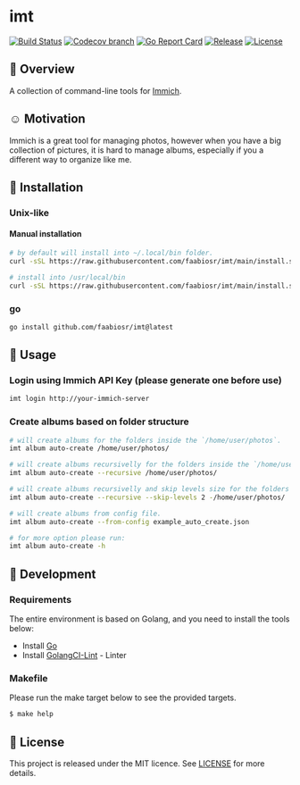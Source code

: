 # imt

[![Build Status](https://img.shields.io/github/actions/workflow/status/faabiosr/imt/test.yaml?logo=github&style=flat-square)](https://github.com/faabiosr/imt/actions?query=workflow:test)
[![Codecov branch](https://img.shields.io/codecov/c/github/faabiosr/imt/master.svg?style=flat-square)](https://codecov.io/gh/faabiosr/imt)
[![Go Report Card](https://goreportcard.com/badge/github.com/faabiosr/imt?style=flat-square)](https://goreportcard.com/report/github.com/faabiosr/imt)
[![Release](https://img.shields.io/github/v/release/faabiosr/imt?display_name=tag&style=flat-square)](https://github.com/faabiosr/imt/releases)
[![License](https://img.shields.io/badge/License-MIT-blue.svg?style=flat-square)](https://github.com/faabiosr/imt/blob/master/LICENSE)

## :tada: Overview
A collection of command-line tools for [Immich](https://immich.app/).

## :relaxed: Motivation
Immich is a great tool for managing photos, however when you have a big collection of pictures, it is hard to manage albums, especially if you a different way to organize like me.

## :dart: Installation

### Unix-like

#### Manual installation
```sh
# by default will install into ~/.local/bin folder.
curl -sSL https://raw.githubusercontent.com/faabiosr/imt/main/install.sh | bash 

# install into /usr/local/bin
curl -sSL https://raw.githubusercontent.com/faabiosr/imt/main/install.sh | sudo INSTALL_PATH=/usr/local/bin bash
```

### go
```sh
go install github.com/faabiosr/imt@latest
```

## :gem: Usage

### Login using Immich API Key (please generate one before use)
```sh
imt login http://your-immich-server
```

### Create albums based on folder structure
```sh
# will create albums for the folders inside the `/home/user/photos`.
imt album auto-create /home/user/photos/

# will create albums recursivelly for the folders inside the `/home/user/photos`.
imt album auto-create --recursive /home/user/photos/

# will create albums recursivelly and skip levels size for the folders inside the `/home/user/photos`.
imt album auto-create --recursive --skip-levels 2 -/home/user/photos/

# will create albums from config file.
imt album auto-create --from-config example_auto_create.json

# for more option please run:
imt album auto-create -h
```

## :toolbox: Development

### Requirements

The entire environment is based on Golang, and you need to install the tools below:
- Install [Go](https://golang.org)
- Install [GolangCI-Lint](https://github.com/golangci/golangci-lint#install) - Linter

### Makefile

Please run the make target below to see the provided targets.

```sh
$ make help
```

## :page_with_curl: License

This project is released under the MIT licence. See [LICENSE](https://github.com/faabiosr/imt/blob/master/LICENSE) for more details.
